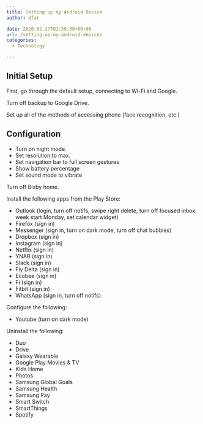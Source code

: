 ```yaml
---
title: Setting up my Android Device
author: dfar

date: 2020-02-27T01:59:30+00:00
url: /setting-up-my-android-device/
categories:
  - Technology

---
```

## Initial Setup

First, go through the default setup, connecting to Wi-Fi and Google.

Turn off backup to Google Drive.

Set up all of the methods of accessing phone (face recognition, etc.)

## Configuration

  * Turn on night mode.
  * Set resolution to max.
  * Set navigation bar to full screen gestures
  * Show battery percentage
  * Set sound mode to vibrate

Turn off Bixby home.

Install the following apps from the Play Store:

  * Outlook (login, turn off notifs, swipe right delete, turn off focused inbox, week start Monday, set calendar widget)
  * Firefox (sign in)
  * Messenger (sign in, turn on dark mode, turn off chat bubbles)
  * Dropbox (sign in)
  * Instagram (sign in)
  * Netflix (sign in)
  * YNAB (sign in)
  * Slack (sign in)
  * Fly Delta (sign in)
  * Ecobee (sign in)
  * Fi (sign in)
  * Fitbit (sign in)
  * WhatsApp (sign in, turn off notifs)

Configure the following:

  * Youtube (turn on dark mode)

Uninstall the following:

  * Duo
  * Drive
  * Galaxy Wearable
  * Google Play Movies & TV
  * Kids Home
  * Photos
  * Samsung Global Goals
  * Samsung Health
  * Samsung Pay
  * Smart Switch
  * SmartThings
  * Spotify